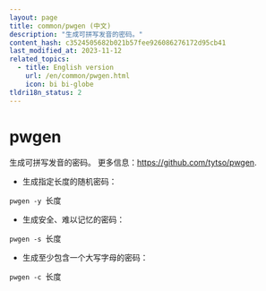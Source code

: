 ```yaml
---
layout: page
title: common/pwgen (中文)
description: "生成可拼写发音的密码。"
content_hash: c3524505682b021b57fee926086276172d95cb41
last_modified_at: 2023-11-12
related_topics:
  - title: English version
    url: /en/common/pwgen.html
    icon: bi bi-globe
tldri18n_status: 2
---
```

# pwgen

生成可拼写发音的密码。
更多信息：<https://github.com/tytso/pwgen>.

- 生成指定长度的随机密码：

`pwgen -y `<span class="tldr-var badge badge-pill bg-dark-lm bg-white-dm text-white-lm text-dark-dm font-weight-bold">长度</span>

- 生成安全、难以记忆的密码：

`pwgen -s `<span class="tldr-var badge badge-pill bg-dark-lm bg-white-dm text-white-lm text-dark-dm font-weight-bold">长度</span>

- 生成至少包含一个大写字母的密码：

`pwgen -c `<span class="tldr-var badge badge-pill bg-dark-lm bg-white-dm text-white-lm text-dark-dm font-weight-bold">长度</span>
